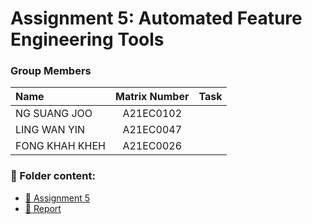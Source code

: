 # Assignment 5: Automated Feature Engineering Tools

### Group Members

| Name                                     | Matrix Number | Task |
| :---------------------------------------- | :-------------: | ------------- |
|NG SUANG JOO        | A21EC0102     |   |
|LING WAN YIN         | A21EC0047     |   |
|FONG KHAH KHEH         | A21EC0026   |     |


### 📂 Folder content:
* [📖 Assignment 5](ass5.ipynb)
* [📖 Report](report.md)
